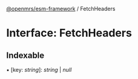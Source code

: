 [@openmrs/esm-framework](../API.md) / FetchHeaders

# Interface: FetchHeaders

## Indexable

▪ [key: *string*]: *string* \| *null*
